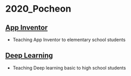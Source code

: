 # 2020_Pocheon
## [App Inventor](http://cv.jbnu.ac.kr/index.php?mid=resource_app)
* Teaching App Inventor to elementary school students

## [Deep Learning](https://samstory.coolschool.co.kr/zone/story/kyutto/streams/76813)
* Teaching Deep learning basic to high school students
